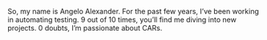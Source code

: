 So, my name is Angelo Alexander.
For the past few years, I’ve been working in automating testing.
9 out of 10 times, you’ll find me diving into new projects.
0 doubts, I’m passionate about CARs.
